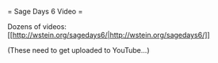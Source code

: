 = Sage Days 6 Video =

Dozens of videos: [[http://wstein.org/sagedays6/|http://wstein.org/sagedays6/]]

(These need to get uploaded to YouTube...)
